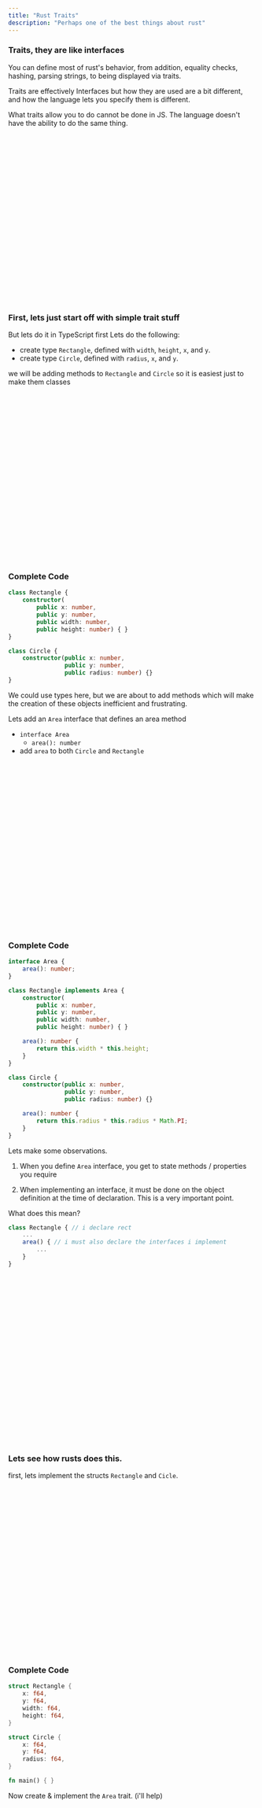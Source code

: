 ```yaml
---
title: "Rust Traits"
description: "Perhaps one of the best things about rust"
---
```


### Traits, they are like interfaces
You can define most of rust's behavior, from addition, equality checks,
hashing, parsing strings, to being displayed via traits.

Traits are effectively Interfaces but how they are used are a bit different,
and how the language lets you specify them is different.

What traits allow you to do cannot be done in JS.  The language doesn't have the
ability to do the same thing.

<br/>
<br/>
<br/>
<br/>
<br/>
<br/>
<br/>
<br/>
<br/>
<br/>
<br/>
<br/>
<br/>
<br/>
<br/>
<br/>
<br/>
<br/>
<br/>
<br/>

### First, lets just start off with simple trait stuff
But lets do it in TypeScript first
Lets do the following:

* create type `Rectangle`, defined with `width`, `height`, `x`, and `y`.
* create type `Circle`, defined with `radius`, `x`, and `y`.

we will be adding methods to `Rectangle` and `Circle` so it is easiest just to
make them classes

<br/>
<br/>
<br/>
<br/>
<br/>
<br/>
<br/>
<br/>
<br/>
<br/>
<br/>
<br/>
<br/>
<br/>
<br/>
<br/>
<br/>
<br/>
<br/>
<br/>

### Complete Code
```typescript
class Rectangle {
    constructor(
        public x: number,
        public y: number,
        public width: number,
        public height: number) { }
}

class Circle {
    constructor(public x: number,
                public y: number,
                public radius: number) {}
}
```

We could use types here, but we are about to add methods which will make the
creation of these objects inefficient and frustrating.

Lets add an `Area` interface that defines an area method
* `interface Area`
  - `area(): number`
* add `area` to both `Circle` and `Rectangle`

<br/>
<br/>
<br/>
<br/>
<br/>
<br/>
<br/>
<br/>
<br/>
<br/>
<br/>
<br/>
<br/>
<br/>
<br/>
<br/>
<br/>
<br/>
<br/>
<br/>

### Complete Code
```typescript
interface Area {
    area(): number;
}

class Rectangle implements Area {
    constructor(
        public x: number,
        public y: number,
        public width: number,
        public height: number) { }

    area(): number {
        return this.width * this.height;
    }
}

class Circle {
    constructor(public x: number,
                public y: number,
                public radius: number) {}

    area(): number {
        return this.radius * this.radius * Math.PI;
    }
}
```

Lets make some observations.
1. When you define `Area` interface, you get to state methods / properties you
   require

1. When implementing an interface, it must be done on the object definition at
   the time of declaration.  This is a very important point.

What does this mean?

```typescript
class Rectangle { // i declare rect
    ...
    area() { // i must also declare the interfaces i implement
        ...
    }
}
```

<br/>
<br/>
<br/>
<br/>
<br/>
<br/>
<br/>
<br/>
<br/>
<br/>
<br/>
<br/>
<br/>
<br/>
<br/>
<br/>
<br/>
<br/>
<br/>
<br/>

### Lets see how rusts does this.
first, lets implement the structs `Rectangle` and `Cicle`.

<br/>
<br/>
<br/>
<br/>
<br/>
<br/>
<br/>
<br/>
<br/>
<br/>
<br/>
<br/>
<br/>
<br/>
<br/>
<br/>
<br/>
<br/>
<br/>
<br/>

### Complete Code

```rust
struct Rectangle {
    x: f64,
    y: f64,
    width: f64,
    height: f64,
}

struct Circle {
    x: f64,
    y: f64,
    radius: f64,
}

fn main() { }
```

Now create & implement the `Area` trait.
(i'll help)

<br/>
<br/>
<br/>
<br/>
<br/>
<br/>
<br/>
<br/>
<br/>
<br/>
<br/>
<br/>
<br/>
<br/>
<br/>
<br/>
<br/>
<br/>
<br/>
<br/>

### Complete Code

```rust
use std::f64::consts::PI;

trait Area {
    fn area(&self) -> f64;
}

impl Area for Rectangle {
    fn area(&self) -> f64 {
        return self.width * self.height;
    }
}

impl Area for Circle {
    fn area(&self) -> f64 {
        return self.radius * self.radius * PI
    }
}

fn main() {

    let circle = Circle {
        x: 0f64, y: 0f64,
        radius: 4f64,
    };

    let rect = Rectangle {
        x: 0f64, y: 0f64,
        width: 2f64,
        height: 8f64,
    };

    println!("area: {}", rect.area());
    println!("area: {}", circle.area());

}
```

<br/>
<br/>
<br/>
<br/>
<br/>
<br/>
<br/>
<br/>
<br/>
<br/>
<br/>
<br/>
<br/>
<br/>
<br/>
<br/>
<br/>
<br/>
<br/>
<br/>

### Lets... try something else
Lets use this `Area` trait/interface, but lets make a very small change.

Lets move the definition to another file.

<br/>
<br/>
<br/>
<br/>
<br/>
<br/>
<br/>
<br/>
<br/>
<br/>
<br/>
<br/>
<br/>
<br/>
<br/>
<br/>
<br/>
<br/>
<br/>
<br/>

### Complete Code

src/main.rs
```rust
pub mod shapes;
```

src/shapes.rs
```rust
pub struct Rectangle {
    pub x: f64,
    pub y: f64,
    pub width: f64,
    pub height: f64,
}

pub struct Circle {
    pub x: f64,
    pub y: f64,
    pub radius: f64,
}
```

src/bin/test.rs
```rust
use std::f64::consts::PI;

use rust::shapes::{Rectangle, Circle};

trait Area {
    fn area(&self) -> f64;
}

impl Area for Rectangle {
    fn area(&self) -> f64 {
        return self.width * self.height;
    }
}

impl Area for Circle {
    fn area(&self) -> f64 {
        return self.radius * self.radius * PI
    }
}

fn main() {

    let circle = Circle {
        x: 0f64, y: 0f64,
        radius: 4f64,
    };

    let rect = Rectangle {
        x: 0f64, y: 0f64,
        width: 2f64,
        height: 8f64,
    };

    println!("area: {}", rect.area());
    println!("area: {}", circle.area());

}
```

### Now do you see?
trust me, you don't. Lets make this even better.  This small change makes a lot
of things possible.  Watch this, i can `impl Area` on any type, even types I
don't own, like a `f64`.

<br/>
<br/>
<br/>
<br/>
<br/>
<br/>
<br/>
<br/>
<br/>
<br/>
<br/>
<br/>
<br/>
<br/>
<br/>
<br/>
<br/>
<br/>
<br/>
<br/>

### Complete Code
woah...

```rust
impl Area for f64 {
    fn area(&self) -> f64 {
        return self * self;
    }
}

fn main() {
    println!("area: {}", 6.9.area());
}
```

<br/>
<br/>
<br/>
<br/>
<br/>
<br/>
<br/>
<br/>
<br/>
<br/>
<br/>
<br/>
<br/>
<br/>
<br/>
<br/>
<br/>
<br/>
<br/>
<br/>

### It gets even better
Let's move `Area` trait and trait implementations into `shapes.rs`

```rust
use std::f64::consts::PI;

pub struct Rectangle {
    pub x: f64,
    pub y: f64,
    pub width: f64,
    pub height: f64,
}

pub struct Circle {
    pub x: f64,
    pub y: f64,
    pub radius: f64,
}

pub trait Area {
    fn area(&self) -> f64;
}

impl Area for Rectangle {
    fn area(&self) -> f64 {
        return self.width * self.height;
    }
}

impl Area for Circle {
    fn area(&self) -> f64 {
        return self.radius * self.radius * PI
    }
}

impl Area for f64 {
    fn area(&self) -> f64 {
        return self * self;
    }
}
```

<br/>
<br/>
<br/>
<br/>
<br/>
<br/>
<br/>
<br/>
<br/>
<br/>
<br/>
<br/>
<br/>
<br/>
<br/>
<br/>
<br/>
<br/>
<br/>
<br/>

### Lets go back to our main file and just type this.

```rust
fn main() {
    println!("area: {}", 6.9.area());
}
```
Why does this error?  Didn't we implement `Area` for `f64`

<br/>
<br/>
<br/>
<br/>
<br/>
<br/>
<br/>
<br/>
<br/>
<br/>
<br/>
<br/>
<br/>
<br/>
<br/>
<br/>
<br/>
<br/>
<br/>
<br/>

### Traits must be imported to work
This means there is no global polyfills...  In JavaScript you edit the
`prototype` and now you have this function, but it exists for the whole project

In Rust, its only for files that import the trait

```typescript
> Number.prototype.area = function() { return this * this; }
[Function (anonymous)]

> (5).area()
25
```

So lets fix the error in rust

<br/>
<br/>
<br/>
<br/>
<br/>
<br/>
<br/>
<br/>
<br/>
<br/>
<br/>
<br/>
<br/>
<br/>
<br/>
<br/>
<br/>
<br/>
<br/>
<br/>

### Tell me that is not cool.

<br/>
<br/>
<br/>
<br/>
<br/>
<br/>
<br/>
<br/>
<br/>
<br/>
<br/>
<br/>
<br/>
<br/>
<br/>
<br/>
<br/>
<br/>
<br/>
<br/>

### Lets organize our files a bit more
Lets create the following structure in our code base, and then move the
contents of `shapes.rs` into `shapes/mod.rs`

`mod.rs` is effectively the same thing as `index.ts`

#### TypeScript
```
src/
  shapes/
    index.ts
  index.ts
```

#### Rust
```
src/
  shapes/
    mod.rs
  main.rs
```

<br/>
<br/>
<br/>
<br/>
<br/>
<br/>
<br/>
<br/>
<br/>
<br/>
<br/>
<br/>
<br/>
<br/>
<br/>
<br/>
<br/>
<br/>
<br/>
<br/>

### Lets further break up the rust files
```
src/
  shapes/
    mod.rs
    rect.rs
    circle.rs
    area.rs
  main.rs
```

<br/>
<br/>
<br/>
<br/>
<br/>
<br/>
<br/>
<br/>
<br/>
<br/>
<br/>
<br/>
<br/>
<br/>
<br/>
<br/>
<br/>
<br/>
<br/>
<br/>

### This is annoying to type

```rust
mod shapes;

use shapes::Rectangle;

fn main() {
    let rect = Rectangle {
        height: 10f64,
        width: 10f64,
        x: 0f64,
        y: 0f64,
    };
}
```

<br/>
<br/>
<br/>
<br/>
<br/>
<br/>
<br/>
<br/>
<br/>
<br/>
<br/>
<br/>
<br/>
<br/>
<br/>
<br/>
<br/>
<br/>
<br/>
<br/>

### Lets implement the `default` method
This also allows us to have some amazing other integrations, but for now its
nice to just have a way to create the default rectangle and circle.

(to the code)

<br/>
<br/>
<br/>
<br/>
<br/>
<br/>
<br/>
<br/>
<br/>
<br/>
<br/>
<br/>
<br/>
<br/>
<br/>
<br/>
<br/>
<br/>
<br/>
<br/>

### Complete Code

src/shapes/rect.rs
```rust
use super::area::Area;

pub struct Rectangle {
    pub x: f64,
    pub y: f64,
    pub width: f64,
    pub height: f64,
}

impl Area for Rectangle {
    fn area(&self) -> f64 {
        return self.width * self.height;
    }
}

impl Default for Rectangle {
    fn default() -> Self {
        return Rectangle {
            x: 0f64,
            y: 0f64,
            width: 10f64,
            height: 10f64,
        };
    }
}
```

src/main.rs
```rust
use shapes::rect::Rectangle;

mod shapes;

fn main() {
    let rect = Rectangle::default();
}
```

<br/>
<br/>
<br/>
<br/>
<br/>
<br/>
<br/>
<br/>
<br/>
<br/>
<br/>
<br/>
<br/>
<br/>
<br/>
<br/>
<br/>
<br/>
<br/>
<br/>

### I just want....
to print out the rectangle now... but i don't want `Debug` print out, i want my
_own_ printout!

I want this...
```rust
use shapes::rect::Rectangle;

mod shapes;

fn main() {
    let rect = Rectangle::default();

    println!("{}", rect);
}
```

Can someone tell me what error do you see?

<br/>
<br/>
<br/>
<br/>
<br/>
<br/>
<br/>
<br/>
<br/>
<br/>
<br/>
<br/>
<br/>
<br/>
<br/>
<br/>
<br/>
<br/>
<br/>
<br/>

### Ok... so implement display?
Lets try it out!

<br/>
<br/>
<br/>
<br/>
<br/>
<br/>
<br/>
<br/>
<br/>
<br/>
<br/>
<br/>
<br/>
<br/>
<br/>
<br/>
<br/>
<br/>
<br/>
<br/>

### Complete Code

```rust
use std::fmt::Display;

use super::area::Area;

pub struct Rectangle {
    pub x: f64,
    pub y: f64,
    pub width: f64,
    pub height: f64,
}

impl Area for Rectangle {
    fn area(&self) -> f64 {
        return self.width * self.height;
    }
}

impl Default for Rectangle {
    fn default() -> Self {
        return Rectangle {
            x: 0f64,
            y: 0f64,
            width: 10f64,
            height: 10f64,
        };
    }
}

impl Display for Rectangle {
    fn fmt(&self, f: &mut std::fmt::Formatter<'_>) -> std::fmt::Result {
        return write!(
            f,
            "Rectangle {{ x: {}, y: {}, width: {}, height: {} }}",
            self.x, self.y, self.width, self.height
        );
    }
}
```

<br/>
<br/>
<br/>
<br/>
<br/>
<br/>
<br/>
<br/>
<br/>
<br/>
<br/>
<br/>
<br/>
<br/>
<br/>
<br/>
<br/>
<br/>
<br/>
<br/>

### Can we do this in TypeScript?

<br/>
<br/>
<br/>
<br/>
<br/>
<br/>
<br/>
<br/>
<br/>
<br/>
<br/>
<br/>
<br/>
<br/>
<br/>
<br/>
<br/>
<br/>
<br/>
<br/>

### Complete Code

src/shapes/index.ts
```typescript
export class Rectangle implements Area {
    constructor(
        public x: number,
        public y: number,
        public width: number,
        public height: number) { }

    area(): number {
        return this.width * this.height;
    }

    toString(): string {
        return `Rectangle(${this.x}, ${this.y}, ${this.width}, ${this.height})`;
    }
}
```

src/index.ts
```typescript
import { Rectangle } from "./shapes";

let rect = new Rectangle(5, 5, 10, 20);

console.log(`${rect}`);
```

<br/>
<br/>
<br/>
<br/>
<br/>
<br/>
<br/>
<br/>
<br/>
<br/>
<br/>
<br/>
<br/>
<br/>
<br/>
<br/>
<br/>
<br/>
<br/>
<br/>

### Now its time to take it to the next level
Lets make some things that are a bit... useless, but they show off how to use
rust and that is what we are going for

<br/>
<br/>
<br/>
<br/>
<br/>
<br/>
<br/>
<br/>
<br/>
<br/>
<br/>
<br/>
<br/>
<br/>
<br/>
<br/>
<br/>
<br/>
<br/>
<br/>

### Iterator
An iterator isn't just something we interact with, its something we can also
use!

Lets talk about iterators (whiteboard)
Lets implement an iterator for `Rectangle`

<br/>
<br/>
<br/>
<br/>
<br/>
<br/>
<br/>
<br/>
<br/>
<br/>
<br/>
<br/>
<br/>
<br/>
<br/>
<br/>
<br/>
<br/>
<br/>
<br/>

### Complete Code
Why are we getting a borrow checker issue?

src/main.rs
```rust
use shapes::rect::Rectangle;

mod shapes;

fn main() {
    let rect = Rectangle::default();

    for point in rect {
        println!("({}, {})", point.0, point.1);
    }

    println!("{}", rect);
}
```

src/shapes/rect.rs
```rust
pub struct RectIter {
    points: [(f64, f64); 4],
    idx: usize,
}

impl Iterator for RectIter {
    type Item = (f64, f64);

    fn next(&mut self) -> Option<Self::Item> {
        if self.idx >= self.points.len() {
            return None;
        }

        let point = self.points[self.idx];
        self.idx += 1;

        return Some(point);
    }
}

impl IntoIterator for &Rectangle {
    type Item = (f64, f64);

    type IntoIter = RectIter;

    fn into_iter(self) -> Self::IntoIter {
        return RectIter {
            points: [
                (self.x, self.y),
                (self.x + self.width, self.y),
                (self.x, self.y + self.height),
                (self.x + self.width, self.y + self.height),
            ],
            idx: 0,
        }
    }
}
```

<br/>
<br/>
<br/>
<br/>
<br/>
<br/>
<br/>
<br/>
<br/>
<br/>
<br/>
<br/>
<br/>
<br/>
<br/>
<br/>
<br/>
<br/>
<br/>
<br/>

### IntoIterator
It _consumes_ the thing you give it.  We need to give it something to consume
that wont consume our original struct!

* we want to be able to consume, if we choose (think of `Vec`)
* we want to be able to not consume

So what do we do?
(make simple fix)

<br/>
<br/>
<br/>
<br/>
<br/>
<br/>
<br/>
<br/>
<br/>
<br/>
<br/>
<br/>
<br/>
<br/>
<br/>
<br/>
<br/>
<br/>
<br/>
<br/>

### I hate duplicating code
* lets implement a constructor
* lets do it the trait way

<br/>
<br/>
<br/>
<br/>
<br/>
<br/>
<br/>
<br/>
<br/>
<br/>
<br/>
<br/>
<br/>
<br/>
<br/>
<br/>
<br/>
<br/>
<br/>
<br/>

### Complete Code
Never sleep on the `From<T>` trait.  It allows you to hide complicated code and
it relies on built in behavior.

```rust
pub struct RectIter {
    points: [(f64, f64); 4],
    idx: usize,
}

impl From<&Rectangle> for RectIter {
    fn from(rect: &Rectangle) -> Self {
        return RectIter {
            points: [
                (rect.x, rect.y),
                (rect.x + rect.width, rect.y),
                (rect.x, rect.y + rect.height),
                (rect.x + rect.width, rect.y + rect.height),
            ],
            idx: 0,
        }
    }
}

impl IntoIterator for Rectangle {
    type Item = (f64, f64);

    type IntoIter = RectIter;

    fn into_iter(self) -> Self::IntoIter {
        return (&self).into();
    }
}

impl IntoIterator for &Rectangle {
    type Item = (f64, f64);

    type IntoIter = RectIter;

    fn into_iter(self) -> Self::IntoIter {
        return self.into();
    }
}
```

<br/>
<br/>
<br/>
<br/>
<br/>
<br/>
<br/>
<br/>
<br/>
<br/>
<br/>
<br/>
<br/>
<br/>
<br/>
<br/>
<br/>
<br/>
<br/>
<br/>

### Observations
There seems to be this way rust works which is

Library code -> trait implementations -> Application code interacts heavily
with standard methods

<br/>
<br/>
<br/>
<br/>
<br/>
<br/>
<br/>
<br/>
<br/>
<br/>
<br/>
<br/>
<br/>
<br/>
<br/>
<br/>
<br/>
<br/>
<br/>
<br/>

### What about our own traits?
Lets create our own amazing trait!

Lets talk about collisions (don't worry we will stay out of complicated math)

```
src/
  shapes/
    collisions.rs
```

Don't forget to add it to `mod.rs`

```rust
pub mod collisions;
```

First lets white board our two algorithms for `Rectangle` and `Circle`

Also, i am going to shortcut the `Circle` collision algorithm because its easy
and `Circle` against `AABB` (`Rectangle`) is a complicated formula.

<br/>
<br/>
<br/>
<br/>
<br/>
<br/>
<br/>
<br/>
<br/>
<br/>
<br/>
<br/>
<br/>
<br/>
<br/>
<br/>
<br/>
<br/>
<br/>
<br/>

### Complete Code

src/shapes/rect.rs
```rust
impl Rectangle {
    fn contains_point(&self, (x, y): (f64, f64)) -> bool {
        return x >= self.x && x <= self.x + self.width &&
            y >= self.y && y <= self.y + self.height;
    }
}

impl Collidable<Circle> for Rectangle {
    fn collide(&self, other: &Circle) -> bool {
        return other.collide(self);
    }
}

impl Collidable<Rectangle> for Rectangle {
    fn collide(&self, other: &Rectangle) -> bool {
        for point in other {
            if self.contains_point(point) {
                return true;
            }
        }
        return false;
    }
}
```

src/shapes/circle.rs
```rust
impl Circle {
    fn contains_point(&self, (x, y): (f64, f64)) -> bool {
        let dx = self.x - x;
        let dy = self.y - y;

        return dx * dx + dy * dy <= self.radius * self.radius;
    }
}

impl Collidable<Rectangle> for Circle {
    fn collide(&self, other: &Rectangle) -> bool {
        for point in other {
            if self.contains_point(point) {
                return true;
            }
        }
        return true;
    }
}

impl Collidable<Circle> for Circle {
    fn collide(&self, other: &Circle) -> bool {
        return self.contains_point((other.x, other.y)) ||
            other.contains_point((self.x, self.y));
    }
}
```

<br/>
<br/>
<br/>
<br/>
<br/>
<br/>
<br/>
<br/>
<br/>
<br/>
<br/>
<br/>
<br/>
<br/>
<br/>
<br/>
<br/>
<br/>
<br/>
<br/>

### Is the code a bit... similar?
Lets pull out yet another trick with traits

<br/>
<br/>
<br/>
<br/>
<br/>
<br/>
<br/>
<br/>
<br/>
<br/>
<br/>
<br/>
<br/>
<br/>
<br/>
<br/>
<br/>
<br/>
<br/>
<br/>

### Lets try something different
* create a `Points` trait that has one method, `points`, that returns an
  `Iterator<Item = (f64, f64)>`

* create a `Contains` trait that has one method, `contains_point`, that returns
  `bool` if the point is contained within the geometry

* implement `Iterator` for `Points`, requires `PointIter` struct

<br/>
<br/>
<br/>
<br/>
<br/>
<br/>
<br/>
<br/>
<br/>
<br/>
<br/>
<br/>
<br/>
<br/>
<br/>
<br/>
<br/>
<br/>
<br/>
<br/>

### Complete Code

```rust
pub struct PointIter {
    points: Vec<(f64, f64)>,
    idx: usize,
}

impl Iterator for PointIter {
    type Item = (f64, f64);

    fn next(&mut self) -> Option<Self::Item> {
        if self.idx >= self.points.len() {
            return None;
        }

        let point = self.points[self.idx];
        self.idx += 1;

        return Some(point);
    }
}

pub trait Points {
    fn points(&self) -> PointIter;
}

pub trait Contains {
    fn contains_point(&self, point: (f64, f64)) -> bool;
}
```

<br/>
<br/>
<br/>
<br/>
<br/>
<br/>
<br/>
<br/>
<br/>
<br/>
<br/>
<br/>
<br/>
<br/>
<br/>
<br/>
<br/>
<br/>
<br/>
<br/>

### So why did we do this?
Lets relook at our `Collidable` implementation.  We can now do a "blanket"
implementation.  This allows us to define a generic implemenation using trait
combinations!!!

You> "i know all these words individually, but when you put them together like
that..."

Me> "Just watch (and program to get the most out of it)"

<br/>
<br/>
<br/>
<br/>
<br/>
<br/>
<br/>
<br/>
<br/>
<br/>
<br/>
<br/>
<br/>
<br/>
<br/>
<br/>
<br/>
<br/>
<br/>
<br/>

### Complete Code

```rust
impl<T> Collidable<T> for T where T: Contains + Points {
    fn collide(&self, other: &T) -> bool {
        for point in other.points() {
            if self.contains_point(point) {
                return true;
            }
        }
        return false;
    }
}
```

<br/>
<br/>
<br/>
<br/>
<br/>
<br/>
<br/>
<br/>
<br/>
<br/>
<br/>
<br/>
<br/>
<br/>
<br/>
<br/>
<br/>
<br/>
<br/>
<br/>

### So what does this give us?
You are probably confused as to what this even means... Let me show you

<br/>
<br/>
<br/>
<br/>
<br/>
<br/>
<br/>
<br/>
<br/>
<br/>
<br/>
<br/>
<br/>
<br/>
<br/>
<br/>
<br/>
<br/>
<br/>
<br/>

### Complete Code

src/main.rs
```rust
fn main() {
    let rect = Rectangle::default();

    for point in rect.points() {
        println!("({}, {})", point.0, point.1);
    }

    let rect2 = Rectangle::default();

    println!("{}", rect.collide(&rect2));
}
```

src/shapes/rect.rs
```rust
impl Points for Rectangle {
    fn points(&self) -> super::collisions::PointIter {
        return super::collisions::PointIter {
            points: vec![
                (self.x, self.y),
                (self.x + self.width, self.y),
                (self.x, self.y + self.height),
                (self.x + self.width, self.y + self.height),
            ],
            idx: 0,
        };
    }
}

impl Contains for Rectangle {
    fn contains_point(&self, (x, y): (f64, f64)) -> bool {
        return x >= self.x && x <= self.x + self.width &&
            y >= self.y && y <= self.y + self.height;
    }
}
```

<br/>
<br/>
<br/>
<br/>
<br/>
<br/>
<br/>
<br/>
<br/>
<br/>
<br/>
<br/>
<br/>
<br/>
<br/>
<br/>
<br/>
<br/>
<br/>
<br/>

